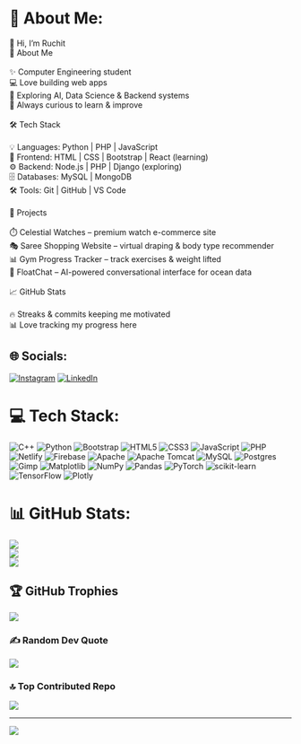 # 💫 About Me:
👋 Hi, I’m Ruchit<br>🌟 About Me<br><br>✨ Computer Engineering student<br>💻 Love building web apps<br>🚀 Exploring AI, Data Science & Backend systems<br>🎯 Always curious to learn & improve<br><br>🛠 Tech Stack<br><br>💡 Languages: Python | PHP | JavaScript<br>🎨 Frontend: HTML | CSS | Bootstrap | React (learning)<br>⚙️ Backend: Node.js | PHP | Django (exploring)<br>🗄️ Databases: MySQL | MongoDB<br>🛠 Tools: Git | GitHub | VS Code<br><br>📂 Projects<br><br>⏱️ Celestial Watches – premium watch e-commerce site<br>🎭 Saree Shopping Website – virtual draping & body type recommender<br>📊 Gym Progress Tracker – track exercises & weight lifted<br>🌊 FloatChat – AI-powered conversational interface for ocean data<br><br>📈 GitHub Stats<br><br>🔥 Streaks & commits keeping me motivated<br>📊 Love tracking my progress here


## 🌐 Socials:
[![Instagram](https://img.shields.io/badge/Instagram-%23E4405F.svg?logo=Instagram&logoColor=white)](https://instagram.com/ruchittttt_30) [![LinkedIn](https://img.shields.io/badge/LinkedIn-%230077B5.svg?logo=linkedin&logoColor=white)](https://linkedin.com/in/ruchit-doshi-58a61a316) 

# 💻 Tech Stack:
![C++](https://img.shields.io/badge/c++-%2300599C.svg?style=plastic&logo=c%2B%2B&logoColor=white) ![Python](https://img.shields.io/badge/python-3670A0?style=plastic&logo=python&logoColor=ffdd54) ![Bootstrap](https://img.shields.io/badge/bootstrap-%238511FA.svg?style=plastic&logo=bootstrap&logoColor=white) ![HTML5](https://img.shields.io/badge/html5-%23E34F26.svg?style=plastic&logo=html5&logoColor=white) ![CSS3](https://img.shields.io/badge/css3-%231572B6.svg?style=plastic&logo=css3&logoColor=white) ![JavaScript](https://img.shields.io/badge/javascript-%23323330.svg?style=plastic&logo=javascript&logoColor=%23F7DF1E) ![PHP](https://img.shields.io/badge/php-%23777BB4.svg?style=plastic&logo=php&logoColor=white) ![Netlify](https://img.shields.io/badge/netlify-%23000000.svg?style=plastic&logo=netlify&logoColor=#00C7B7) ![Firebase](https://img.shields.io/badge/firebase-%23039BE5.svg?style=plastic&logo=firebase) ![Apache](https://img.shields.io/badge/apache-%23D42029.svg?style=plastic&logo=apache&logoColor=white) ![Apache Tomcat](https://img.shields.io/badge/apache%20tomcat-%23F8DC75.svg?style=plastic&logo=apache-tomcat&logoColor=black) ![MySQL](https://img.shields.io/badge/mysql-4479A1.svg?style=plastic&logo=mysql&logoColor=white) ![Postgres](https://img.shields.io/badge/postgres-%23316192.svg?style=plastic&logo=postgresql&logoColor=white) ![Gimp](https://img.shields.io/badge/Gimp-657D8B?style=plastic&logo=gimp&logoColor=FFFFFF) ![Matplotlib](https://img.shields.io/badge/Matplotlib-%23ffffff.svg?style=plastic&logo=Matplotlib&logoColor=black) ![NumPy](https://img.shields.io/badge/numpy-%23013243.svg?style=plastic&logo=numpy&logoColor=white) ![Pandas](https://img.shields.io/badge/pandas-%23150458.svg?style=plastic&logo=pandas&logoColor=white) ![PyTorch](https://img.shields.io/badge/PyTorch-%23EE4C2C.svg?style=plastic&logo=PyTorch&logoColor=white) ![scikit-learn](https://img.shields.io/badge/scikit--learn-%23F7931E.svg?style=plastic&logo=scikit-learn&logoColor=white) ![TensorFlow](https://img.shields.io/badge/TensorFlow-%23FF6F00.svg?style=plastic&logo=TensorFlow&logoColor=white) ![Plotly](https://img.shields.io/badge/Plotly-%233F4F75.svg?style=plastic&logo=plotly&logoColor=white)
# 📊 GitHub Stats:
![](https://github-readme-stats.vercel.app/api?username=RuchitDoshi30&theme=dark&hide_border=false&include_all_commits=false&count_private=false)<br/>
![](https://nirzak-streak-stats.vercel.app/?user=RuchitDoshi30&theme=dark&hide_border=false)<br/>
![](https://github-readme-stats.vercel.app/api/top-langs/?username=RuchitDoshi30&theme=dark&hide_border=false&include_all_commits=false&count_private=false&layout=compact)

## 🏆 GitHub Trophies
![](https://github-profile-trophy.vercel.app/?username=RuchitDoshi30&theme=radical&no-frame=false&no-bg=true&margin-w=4) 

### ✍️ Random Dev Quote
![](https://quotes-github-readme.vercel.app/api?type=horizontal&theme=tokyonight)

### 🔝 Top Contributed Repo
![](https://github-contributor-stats.vercel.app/api?username=RuchitDoshi30&limit=5&theme=dark&combine_all_yearly_contributions=true)

---
[![](https://visitcount.itsvg.in/api?id=RuchitDoshi30&icon=0&color=0)](https://visitcount.itsvg.in)

<!-- Proudly created with GPRM ( https://gprm.itsvg.in ) -->
